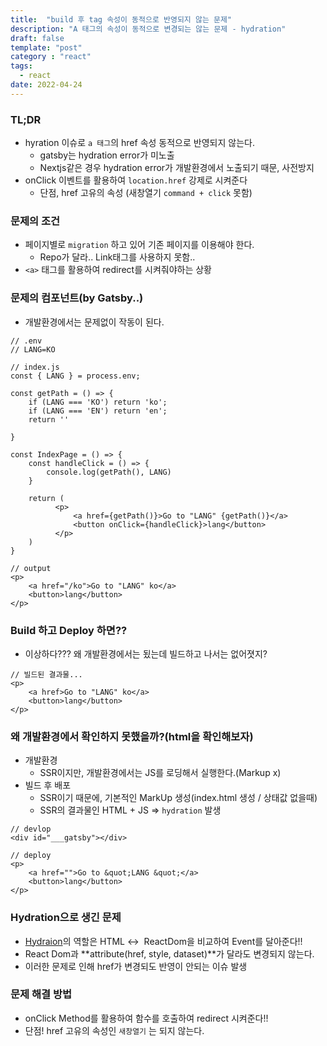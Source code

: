 ```yaml
---
title:  "build 후 tag 속성이 동적으로 반영되지 않는 문제"
description: "A 태그의 속성이 동적으로 변경되는 않는 문제 - hydration"
draft: false
template: "post"
category : "react"
tags:
  - react
date: 2022-04-24
---
```


### TL;DR

- hyration 이슈로  `a 태그`의 href 속성 동적으로 반영되지 않는다.
  - gatsby는 hydration error가 미노출
  - Nextjs같은 경우 hydration error가 개발환경에서 노출되기 때문, 사전방지
- onClick 이벤트를 활용하여 `location.href` 강제로 시켜준다
  - 단점, href 고유의 속성 (새창열기 `command + click` 못함)

### 문제의 조건

- 페이지별로 `migration` 하고 있어 기존 페이지를 이용해야 한다.
  - Repo가 달라.. Link태그를 사용하지 못함..
- `<a>` 태그를 활용하여 redirect를 시켜줘야하는 상황

### 문제의 컴포넌트(by Gatsby..)

- 개발환경에서는 문제없이 작동이 된다.

```tsx
// .env
// LANG=KO

// index.js
const { LANG } = process.env;

const getPath = () => {
    if (LANG === 'KO') return 'ko';
    if (LANG === 'EN') return 'en';
    return ''

}

const IndexPage = () => {
    const handleClick = () => {
        console.log(getPath(), LANG)
    }

    return (
          <p>
              <a href={getPath()}>Go to "LANG" {getPath()}</a>
              <button onClick={handleClick}>lang</button>
          </p>
    )
}

// output
<p>
	<a href="/ko">Go to "LANG" ko</a>
	<button>lang</button>
</p>
```

### Build 하고 Deploy 하면??

- 이상하다??? 왜 개발환경에서는 됬는데 빌드하고 나서는 없어졋지?

```tsx
// 빌드된 결과물...
<p>
	<a href>Go to "LANG" ko</a>
	<button>lang</button>
</p>
```

### 왜 개발환경에서 확인하지 못했을까?(html을 확인해보자)

- 개발환경
  - SSR이지만, 개발환경에서는 JS를 로딩해서 실행한다.(Markup x)
- 빌드 후 배포
  - SSR이기 때문에, 기본적인 MarkUp 생성(index.html 생성 / 상태값 없을때)
  - SSR의 결과물인 HTML + JS ⇒ `hydration` 발생

```tsx
// devlop
<div id="___gatsby"></div>

// deploy
<p>
    <a href="">Go to &quot;LANG &quot;</a>
    <button>lang</button>
</p>
```

### Hydration으로 생긴 문제

- [Hydraion](https://jooonho.com/react/2022-02-20-hydration/)의 역할은 HTML ↔  ReactDom을 비교하여 Event를 달아준다!!
- React Dom과 **attribute(href, style, dataset)**가 달라도 변경되지 않는다.
- 이러한 문제로 인해 href가 변경되도 반영이 안되는 이슈 발생

### 문제 해결 방법

- onClick Method를 활용하여 함수를 호출하여 redirect 시켜준다!!
- 단점! href 고유의 속성인 `새창열기` 는 되지 않는다.
